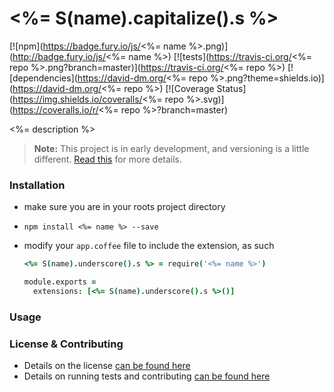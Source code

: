 <%= S(name).capitalize().s %>
=============================

[![npm](https://badge.fury.io/js/<%= name %>.png)](http://badge.fury.io/js/<%= name %>) [![tests](https://travis-ci.org/<%= repo %>.png?branch=master)](https://travis-ci.org/<%= repo %>) [![dependencies](https://david-dm.org/<%= repo %>.png?theme=shields.io)](https://david-dm.org/<%= repo %>) [![Coverage Status](https://img.shields.io/coveralls/<%= repo %>.svg)](https://coveralls.io/r/<%= repo %>?branch=master)

<%= description %>

> **Note:** This project is in early development, and versioning is a little different. [Read this](http://markup.im/#q4_cRZ1Q) for more details.

### Installation

- make sure you are in your roots project directory
- `npm install <%= name %> --save`
- modify your `app.coffee` file to include the extension, as such

  ```coffee
  <%= S(name).underscore().s %> = require('<%= name %>')

  module.exports =
    extensions: [<%= S(name).underscore().s %>()]
  ```

### Usage


### License & Contributing

- Details on the license [can be found here](LICENSE.md)
- Details on running tests and contributing [can be found here](contributing.md)
